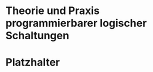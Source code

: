 <!----------
title: "Theorie und Praxis programmierbarer logischer Schaltungen"
date: "Semester 5"
keywords: [logische Schaltungen, PLD, DHGE, Semester 5]
---------->

Theorie und Praxis programmierbarer logischer Schaltungen
=========================================================

<!-- START doctoc generated TOC please keep comment here to allow auto update -->
<!-- DON'T EDIT THIS SECTION, INSTEAD RE-RUN doctoc TO UPDATE -->



<!-- END doctoc generated TOC please keep comment here to allow auto update -->

<!--newpage-->

# Platzhalter